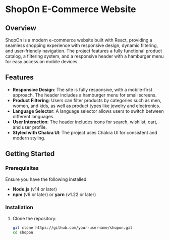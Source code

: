 # ShopOn E-Commerce Website

## Overview

ShopOn is a modern e-commerce website built with React, providing a seamless shopping experience with responsive design, dynamic filtering, and user-friendly navigation. The project features a fully functional product catalog, a filtering system, and a responsive header with a hamburger menu for easy access on mobile devices.

## Features

- **Responsive Design**: The site is fully responsive, with a mobile-first approach. The header includes a hamburger menu for small screens.
- **Product Filtering**: Users can filter products by categories such as men, women, and kids, as well as product types like jewelry and electronics.
- **Language Selector**: A language selector allows users to switch between different languages.
- **User Interaction**: The header includes icons for search, wishlist, cart, and user profile.
- **Styled with Chakra UI**: The project uses Chakra UI for consistent and modern styling.

## Getting Started

### Prerequisites

Ensure you have the following installed:

- **Node.js** (v14 or later)
- **npm** (v6 or later) or **yarn** (v1.22 or later)

### Installation

1. Clone the repository:

   ```bash
   git clone https://github.com/your-username/shopon.git
   cd shopon
